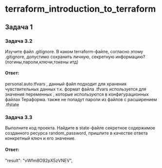 # terraform_introduction_to_terraform
## Задача 1
### Задача 3.2
Изучите файл .gitignore. В каком terraform-файле, согласно этому .gitignore, допустимо сохранить личную, секретную информацию?(логины,пароли,ключи,токены итд)
#### Ответ:
personal.auto.tfvars , данный файл подходит для хранения чувствительных данных т.к. формат файла .tfvars используется для значения переменных , которые используются в конфигурационных файлах Тераформа.
 также не попадут пароли из файлов с расширением .tfstate
### Задача 3.3
Выполните код проекта. Найдите в state-файле секретное содержимое созданного ресурса random_password, пришлите в качестве ответа конкретный ключ и его значение.
#### Ответ:
"result": "vWfm8O92pX5zVNEV",
